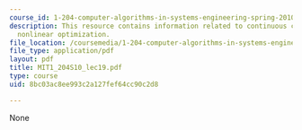 ```yaml
---
course_id: 1-204-computer-algorithms-in-systems-engineering-spring-2010
description: This resource contains information related to continuous constrained
  nonlinear optimization.
file_location: /coursemedia/1-204-computer-algorithms-in-systems-engineering-spring-2010/8bc03ac8ee993c2a127fef64cc90c2d8_MIT1_204S10_lec19.pdf
file_type: application/pdf
layout: pdf
title: MIT1_204S10_lec19.pdf
type: course
uid: 8bc03ac8ee993c2a127fef64cc90c2d8

---
```

None